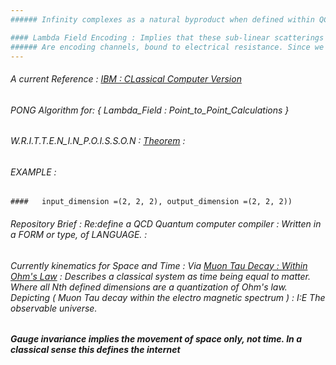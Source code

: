 ```yaml
---
###### Infinity complexes as a natural byproduct when defined within QCD. Generate sub-linear scattering. 

#### Lambda Field Encoding : Implies that these sub-linear scatterings
###### Are encoding channels, bound to electrical resistance. Since we use scientific notation to define space and time, wave theorems. 
---
```

###### A current Reference : [IBM : CLassical Computer Version](https://qiskit.org/documentation/tutorials/circuits/1_getting_started_with_qiskit.html) 
###### PONG Algorithm for: { Lambda_Field : Point_to_Point_Calculations }
###### W.R.I.T.T.E.N_I.N_P.O.I.S.S.O.N : [Theorem](https://arxiv.org/pdf/1607.06016.pdf) : 
###### EXAMPLE : 
    
    ####   input_dimension =(2, 2, 2), output_dimension =(2, 2, 2))

###### Repository Brief : Re:define a QCD Quantum computer compiler : Written in a FORM or type, of LANGUAGE. : 
###### Currently kinematics for Space and Time : Via [Muon Tau Decay : Within Ohm's Law](https://www.sciencedirect.com/topics/mathematics/caputo-derivative#:~:text=The%20Caputo%20derivative%20is%20of,equation%20as%20having%20%E2%80%9Cmemory.%E2%80%9D) : Describes a classical system as time being equal to matter. Where all Nth defined dimensions are a quantization of Ohm's law. Depicting ( Muon Tau decay within the electro magnetic spectrum ) : I:E The observable universe.

##### Gauge invariance implies the movement of space only, not time. In a classical sense this defines the internet
